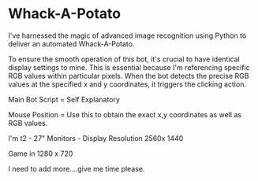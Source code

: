# Whack-A-Potato
I've harnessed the magic of advanced image recognition using Python to deliver an automated Whack-A-Potato.

To ensure the smooth operation of this bot, it's crucial to have identical display settings to mine. This is essential because I'm referencing specific RGB values within particular pixels. When the bot detects the precise RGB values at the specified x and y coordinates, it triggers the clicking action.

Main Bot Script = Self Explanatory

Mouse Position = Use this to obtain the exact x,y coordinates as well as RGB values.

I'm t2 - 27" Monitors - Display Resolution 2560x 1440

Game in 1280 x 720 





I need to add more....give me time please.
